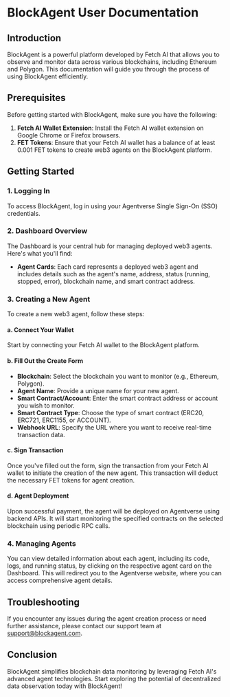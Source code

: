 # BlockAgent User Documentation

## Introduction

BlockAgent is a powerful platform developed by Fetch AI that allows you to observe and monitor data across various blockchains, including Ethereum and Polygon. This documentation will guide you through the process of using BlockAgent efficiently.

## Prerequisites

Before getting started with BlockAgent, make sure you have the following:

1. **Fetch AI Wallet Extension**: Install the Fetch AI wallet extension on Google Chrome or Firefox browsers.
2. **FET Tokens**: Ensure that your Fetch AI wallet has a balance of at least 0.001 FET tokens to create web3 agents on the BlockAgent platform.

## Getting Started

### 1. Logging In

To access BlockAgent, log in using your Agentverse Single Sign-On (SSO) credentials.

### 2. Dashboard Overview

The Dashboard is your central hub for managing deployed web3 agents. Here's what you'll find:

- **Agent Cards**: Each card represents a deployed web3 agent and includes details such as the agent's name, address, status (running, stopped, error), blockchain name, and smart contract address.

### 3. Creating a New Agent

To create a new web3 agent, follow these steps:

#### a. Connect Your Wallet

Start by connecting your Fetch AI wallet to the BlockAgent platform.

#### b. Fill Out the Create Form

- **Blockchain**: Select the blockchain you want to monitor (e.g., Ethereum, Polygon).
- **Agent Name**: Provide a unique name for your new agent.
- **Smart Contract/Account**: Enter the smart contract address or account you wish to monitor.
- **Smart Contract Type**: Choose the type of smart contract (ERC20, ERC721, ERC1155, or ACCOUNT).
- **Webhook URL**: Specify the URL where you want to receive real-time transaction data.

#### c. Sign Transaction

Once you've filled out the form, sign the transaction from your Fetch AI wallet to initiate the creation of the new agent. This transaction will deduct the necessary FET tokens for agent creation.

#### d. Agent Deployment

Upon successful payment, the agent will be deployed on Agentverse using backend APIs. It will start monitoring the specified contracts on the selected blockchain using periodic RPC calls.

### 4. Managing Agents

You can view detailed information about each agent, including its code, logs, and running status, by clicking on the respective agent card on the Dashboard. This will redirect you to the Agentverse website, where you can access comprehensive agent details.

## Troubleshooting

If you encounter any issues during the agent creation process or need further assistance, please contact our support team at [support@blockagent.com](mailto:support@blockagent.com).

## Conclusion

BlockAgent simplifies blockchain data monitoring by leveraging Fetch AI's advanced agent technologies. Start exploring the potential of decentralized data observation today with BlockAgent!
